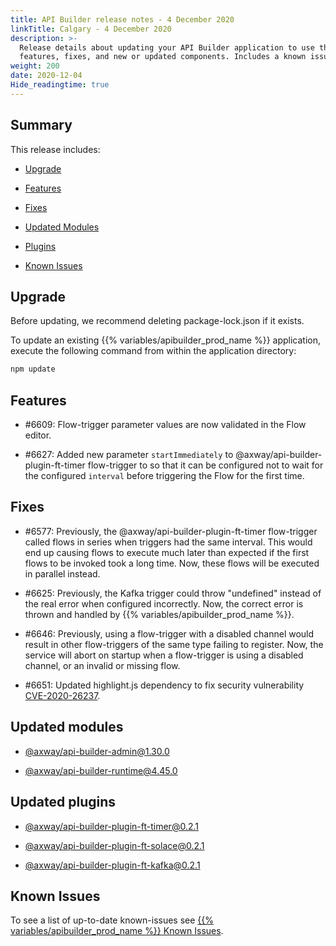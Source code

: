```yaml
---
title: API Builder release notes - 4 December 2020
linkTitle: Calgary - 4 December 2020
description: >-
  Release details about updating your API Builder application to use the new
  features, fixes, and new or updated components. Includes a known issues list.
weight: 200
date: 2020-12-04
Hide_readingtime: true
---
```


## Summary

This release includes:

* [Upgrade](#upgrade)

* [Features](#features)

* [Fixes](#fixes)

* [Updated Modules](#updated-modules)

* [Plugins](#updated-plugins)

* [Known Issues](#known-issues)

## Upgrade

Before updating, we recommend deleting package-lock.json if it exists.

To update an existing {{% variables/apibuilder_prod_name %}} application, execute the following command from within the application directory:

```bash
npm update
```

## Features

* #6609: Flow-trigger parameter values are now validated in the Flow editor.

* #6627: Added new parameter `startImmediately` to @axway/api-builder-plugin-ft-timer flow-trigger to so that it can be configured not to wait for the configured `interval` before triggering the Flow for the first time.

## Fixes

* #6577: Previously, the @axway/api-builder-plugin-ft-timer flow-trigger called flows in series when triggers had the same interval. This would end up causing flows to execute much later than expected if the first flows to be invoked took a long time. Now, these flows will be executed in parallel instead.

* #6625: Previously, the Kafka trigger could throw "undefined" instead of the real error when configured incorrectly. Now, the correct error is thrown and handled by {{% variables/apibuilder_prod_name %}}.

* #6646: Previously, using a flow-trigger with a disabled channel would result in other flow-triggers of the same type failing to register. Now, the service will abort on startup when a flow-trigger is using a disabled channel, or an invalid or missing flow.

* #6651: Updated highlight.js dependency to fix security vulnerability [CVE-2020-26237](https://github.com/advisories/GHSA-vfrc-7r7c-w9mx).

## Updated modules

* [@axway/api-builder-admin@1.30.0](https://www.npmjs.com/package/@axway/api-builder-admin/v/1.30.0)

* [@axway/api-builder-runtime@4.45.0](https://www.npmjs.com/package/@axway/api-builder-runtime/v/4.45.0)

## Updated plugins

* [@axway/api-builder-plugin-ft-timer@0.2.1](https://www.npmjs.com/package/@axway/api-builder-plugin-ft-timer/v/0.2.1)

* [@axway/api-builder-plugin-ft-solace@0.2.1](https://www.npmjs.com/package/@axway/api-builder-plugin-ft-solace/v/0.2.1)

* [@axway/api-builder-plugin-ft-kafka@0.2.1](https://www.npmjs.com/package/@axway/api-builder-plugin-ft-kafka/v/0.2.1)

## Known Issues

To see a list of up-to-date known-issues see [{{% variables/apibuilder_prod_name %}} Known Issues](/docs/known_issues/).
